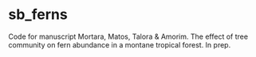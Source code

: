 # sb_ferns
Code for manuscript Mortara, Matos, Talora &amp; Amorim. The effect of tree community on fern abundance in a montane tropical forest. In prep.
